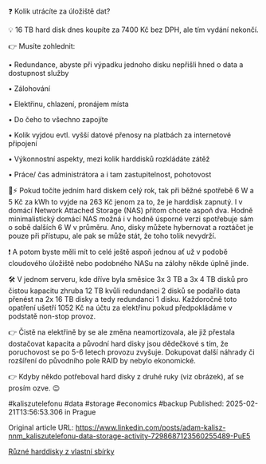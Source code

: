❓ Kolik utrácíte za úložiště dat?


💡 16 TB hard disk dnes koupíte za 7400 Kč bez DPH, ale tím vydání nekončí.


👉 Musíte zohlednit:

• Redundance, abyste při výpadku jednoho disku nepřišli hned o data a dostupnost služby

• Zálohování

• Elektřinu, chlazení, pronájem místa

• Do čeho to všechno zapojíte

• Kolik vyjdou evtl. vyšší datové přenosy na platbách za internetové připojení

• Výkonnostní aspekty, mezi kolik harddisků rozkládáte zátěž

• Práce/ čas administrátora a i tam zastupitelnost, pohotovost


💸⚡ Pokud točíte jedním hard diskem celý rok, tak při běžné spotřebě 6 W a 5 Kč za kWh to vyjde na 263 Kč jenom za to, že je harddisk zapnutý. I v domácí Network Attached Storage (NAS) přitom chcete aspoň dva. Hodně minimalistický domácí NAS možná i v hodně úsporné verzi spotřebuje sám o sobě dalších 6 W v průměru. Ano, disky můžete hybernovat a roztáčet je pouze při přístupu, ale pak se může stát, že toho tolik nevydrží.


❗ A potom byste měli mít to celé ještě aspoň jednou ať už v podobě cloudového úložiště nebo podobného NASu na zálohy někde úplně jinde.


🛠️ V jednom serveru, kde dříve byla směsice 3x 3 TB a 3x 4 TB disků pro čistou kapacitu zhruba 12 TB kvůli redundanci 2 disků se podařilo data přenést na 2x 16 TB disky a tedy redundanci 1 disku. Každoročně toto opatření ušetří 1052 Kč na účtu za elektřinu pokud předpokládáme v podstatě non-stop provoz.


👉 Čistě na elektřině by se ale změna neamortizovala, ale již přestala dostačovat kapacita a původní hard disky jsou dědečkové s tím, že poruchovost se po 5-6 letech provozu zvyšuje. Dokupovat další náhrady či rozšíření do původního pole RAID by nebylo ekonomické.


👉 Kdyby někdo potřeboval hard disky z druhé ruky (viz obrázek), ať se prosím ozve. 😉


#kaliszutelefonu #data #storage #economics #backup
Published: 2025-02-21T13:56:53.306 in Prague

Original article URL: https://www.linkedin.com/posts/adam-kalisz-nnm_kaliszutelefonu-data-storage-activity-7298687123560255489-PuE5

[Různé harddisky z vlastní sbírky](./media/hard-disks.jpg)